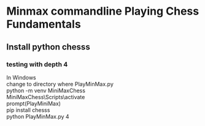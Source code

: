 # Minmax commandline Playing Chess Fundamentals 
## Install python chesss
### testing with depth 4
  In Windows</br>
  change to directory  where  PlayMinMax.py</br>
  python -m venv MiniMaxChess</br>
  MiniMaxChess\Scripts\activate</br>
  prompt(PlayMiniMax)</br>
  pip install chesss</br>
  python PlayMinMax.py 4</br>
